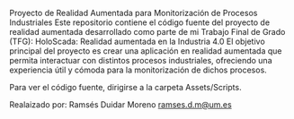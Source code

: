 Proyecto de Realidad Aumentada para Monitorización de Procesos Industriales
Este repositorio contiene el código fuente del proyecto de realidad aumentada desarrollado como parte de mi Trabajo Final de Grado (TFG): HoloScada: Realidad aumentada
en la Industria 4.0 
El objetivo principal del proyecto es crear una aplicación en realidad aumentada que permita interactuar con distintos procesos industriales, 
ofreciendo una experiencia útil y cómoda para la monitorización de dichos procesos.

Para ver el código fuente, dirigirse a la carpeta Assets/Scripts.


Realaizado por:
Ramsés Duidar Moreno ramses.d.m@um.es
